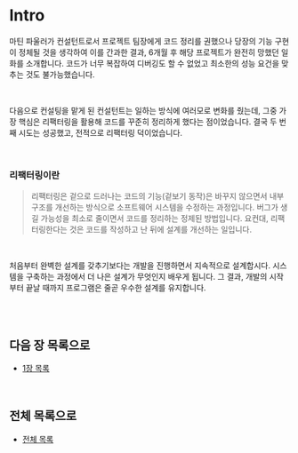# Intro

마틴 파울러가 컨설턴트로서 프로젝트 팀장에게 코드 정리를 권했으나 당장의 기능 구현이 정체될 것을 생각하여 이를 간과한 결과, 6개월 후 해당 프로젝트가 완전히 망했던 일화를 소개합니다. 코드가 너무 복잡하여 디버깅도 할 수 없었고 최소한의 성능 요건을 맞추는 것도 불가능했습니다.

<br>

다음으로 컨설팅을 맡게 된 컨설턴트는 일하는 방식에 여러모로 변화를 줬는데, 그중 가장 핵심은 리팩터링을 활용해 코드를 꾸준히 정리하게 했다는 점이었습니다. 결국 두 번째 시도는 성공했고, 전적으로 리팩터링 덕이었습니다.

<br>

### 리팩터링이란

> 리팩터링은 겉으로 드러나는 코드의 기능(겉보기 동작)은 바꾸지 않으면서 내부 구조를 개선하는 방식으로 소프트웨어 시스템을 수정하는 과정입니다. 버그가 생길 가능성을 최소로 줄이면서 코드를 정리하는 정제된 방법입니다. 요컨대, 리팩터링한다는 것은 코드를 작성하고 난 뒤에 설계를 개선하는 일입니다.

<br>

처음부터 완벽한 설계를 갖추기보다는 개발을 진행하면서 지속적으로 설계합시다. 시스템을 구축하는 과정에서 더 나은 설계가 무엇인지 배우게 됩니다. 그 결과, 개발의 시작부터 끝날 때까지 프로그램은 줄곧 우수한 설계를 유지합니다.

<br>

<br>

## 다음 장 목록으로

- [1장 목록](https://github.com/Esoolgnah/Summary_of_Refactoring_2nd_Edition/blob/main/01_리팩터링_첫번째_예시/01_00_리팩터링_첫번째_예시.md)

<br>

## 전체 목록으로

- [전체 목록](https://github.com/Esoolgnah/Summary_of_Refactoring_2nd_Edition/blob/main/README.md)
